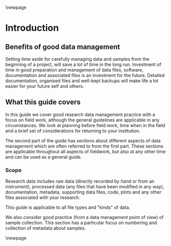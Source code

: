\newpage

# Introduction #

## Benefits of good data management ##

Setting time aside for carefully managing data and samples from the beginning of a project, will save a lot of time in the long run. Investment of time in good preparation and management of data files, software, documentation and associated files is an investment for the future. Detailed documentation, organised files and well-kept backups will make life a lot easier for your future self and others.

## What this guide covers ##

In this guide we cover good research data management practice with a focus on field work, although the general guidelines are applicable in any circumstances. We look at planning before field work, time when in the field and a brief set of considerations for returning to your institution. 

The second part of the guide has sections about different aspects of data management which are often referred to from the first part. These sections are applicable throughout all aspects of fieldwork, but also at any other time and can be used as a general guide.

### Scope ###

Research data includes raw data (directly recorded by hand or from an instrument), processed data (any files that have been modified in any way), documentation, metadata, supporting data files, code, plots and any other files associated with your research. 

This guide is applicable to all file types and "kinds" of data. 

We also consider good practice (from a data management point of view) of sample collection. This section has a particular focus on numbering and collection of metadata about samples.



\newpage
